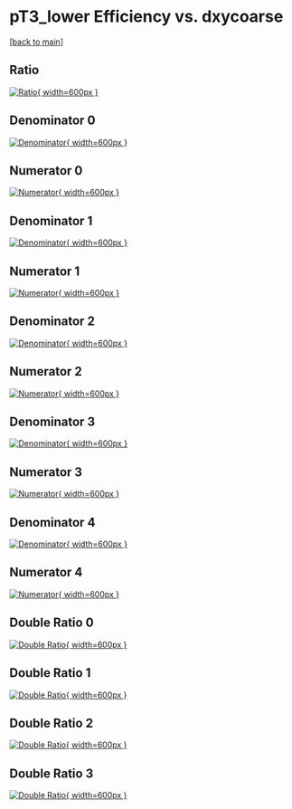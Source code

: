 # pT3_lower Efficiency vs. dxycoarse

[[back to main](./)]



## Ratio

[![Ratio](../mtv/var/pT3_lower_vtr_11_0_eff_dxycoarse.png){ width=600px }](../mtv/var/pT3_lower_vtr_11_0_eff_dxycoarse.pdf)

## Denominator 0

[![Denominator](../mtv/den/pT3_lower_vtr_11_0_eff_dxycoarse_den0.png){ width=600px }](../mtv/den/pT3_lower_vtr_11_0_eff_dxycoarse_den0.pdf)

## Numerator 0

[![Numerator](../mtv/num/pT3_lower_vtr_11_0_eff_dxycoarse_num0.png){ width=600px }](../mtv/num/pT3_lower_vtr_11_0_eff_dxycoarse_num0.pdf)

## Denominator 1

[![Denominator](../mtv/den/pT3_lower_vtr_11_0_eff_dxycoarse_den1.png){ width=600px }](../mtv/den/pT3_lower_vtr_11_0_eff_dxycoarse_den1.pdf)

## Numerator 1

[![Numerator](../mtv/num/pT3_lower_vtr_11_0_eff_dxycoarse_num1.png){ width=600px }](../mtv/num/pT3_lower_vtr_11_0_eff_dxycoarse_num1.pdf)

## Denominator 2

[![Denominator](../mtv/den/pT3_lower_vtr_11_0_eff_dxycoarse_den2.png){ width=600px }](../mtv/den/pT3_lower_vtr_11_0_eff_dxycoarse_den2.pdf)

## Numerator 2

[![Numerator](../mtv/num/pT3_lower_vtr_11_0_eff_dxycoarse_num2.png){ width=600px }](../mtv/num/pT3_lower_vtr_11_0_eff_dxycoarse_num2.pdf)

## Denominator 3

[![Denominator](../mtv/den/pT3_lower_vtr_11_0_eff_dxycoarse_den3.png){ width=600px }](../mtv/den/pT3_lower_vtr_11_0_eff_dxycoarse_den3.pdf)

## Numerator 3

[![Numerator](../mtv/num/pT3_lower_vtr_11_0_eff_dxycoarse_num3.png){ width=600px }](../mtv/num/pT3_lower_vtr_11_0_eff_dxycoarse_num3.pdf)

## Denominator 4

[![Denominator](../mtv/den/pT3_lower_vtr_11_0_eff_dxycoarse_den4.png){ width=600px }](../mtv/den/pT3_lower_vtr_11_0_eff_dxycoarse_den4.pdf)

## Numerator 4

[![Numerator](../mtv/num/pT3_lower_vtr_11_0_eff_dxycoarse_num4.png){ width=600px }](../mtv/num/pT3_lower_vtr_11_0_eff_dxycoarse_num4.pdf)

## Double Ratio 0

[![Double Ratio](../mtv/ratio/pT3_lower_vtr_11_0_eff_dxycoarse_ratio0.png){ width=600px }](../mtv/ratio/pT3_lower_vtr_11_0_eff_dxycoarse_ratio0.pdf)

## Double Ratio 1

[![Double Ratio](../mtv/ratio/pT3_lower_vtr_11_0_eff_dxycoarse_ratio1.png){ width=600px }](../mtv/ratio/pT3_lower_vtr_11_0_eff_dxycoarse_ratio1.pdf)

## Double Ratio 2

[![Double Ratio](../mtv/ratio/pT3_lower_vtr_11_0_eff_dxycoarse_ratio2.png){ width=600px }](../mtv/ratio/pT3_lower_vtr_11_0_eff_dxycoarse_ratio2.pdf)

## Double Ratio 3

[![Double Ratio](../mtv/ratio/pT3_lower_vtr_11_0_eff_dxycoarse_ratio3.png){ width=600px }](../mtv/ratio/pT3_lower_vtr_11_0_eff_dxycoarse_ratio3.pdf)

